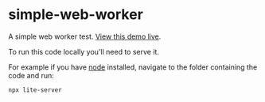 # simple-web-worker

A simple web worker test. [View this demo live](https://mdn.github.io/simple-web-worker/).

To run this code locally you'll need to serve it.

For example if you have [node](https://nodejs.org/) installed, navigate to the folder containing the code and run:

`npx lite-server`
